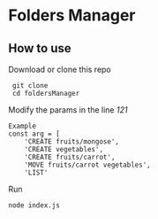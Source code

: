# **Folders Manager**

## How to use

Download or clone this repo

```
 git clone
 cd foldersManager
```

Modify the params in the line *121*

```
Example
const arg = [
    'CREATE fruits/mongose',
    'CREATE vegetables',
    'CREATE fruits/carrot',
    'MOVE fruits/carrot vegetables',
    'LIST'
```

Run

```
node index.js
```

